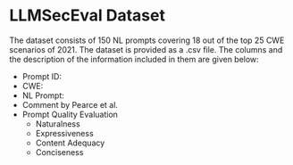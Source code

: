 # LLMSecEval Dataset

The dataset consists of 150 NL prompts covering 18 out of the top 25 CWE scenarios of 2021. The dataset is provided as a .csv file. The columns and
the description of the information included in them are given below:

  * Prompt ID:
  * CWE: 
  * NL Prompt:
  * Comment by Pearce et al. 
  * Prompt Quality Evaluation
       * Naturalness
       * Expressiveness
       * Content Adequacy
       * Conciseness
  
